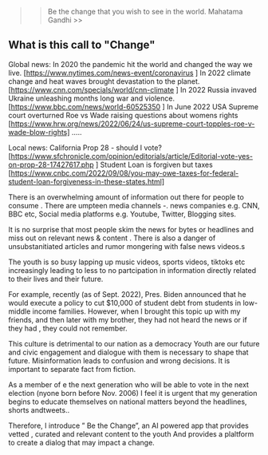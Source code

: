 >> Be the change that you wish to see in the world.  Mahatama Gandhi >>

## What is this call to "Change"


Global news:
In 2020 the pandemic hit the world and changed the way we live. [https://www.nytimes.com/news-event/coronavirus ]
In 2022 climate change and heat waves brought devastation to the planet.[https://www.cnn.com/specials/world/cnn-climate ]
In 2022 Russia invaved Ukraine unleashing months long war and violence. [https://www.bbc.com/news/world-60525350 ]
In June 2022 USA Supreme court overturned Roe vs Wade raising questions about womens rights [https://www.hrw.org/news/2022/06/24/us-supreme-court-topples-roe-v-wade-blow-rights]
…..

Local news:
California Prop 28 - should I vote? [https://www.sfchronicle.com/opinion/editorials/article/Editorial-vote-yes-on-prop-28-17427617.php ]
Student Loan is forgiven but taxes [https://www.cnbc.com/2022/09/08/you-may-owe-taxes-for-federal-student-loan-forgiveness-in-these-states.html]

There is an overwhelming amount of information out there for people to consume . There are umpteen media channels -. news companies e.g. CNN, BBC etc, Social media platforms  e.g. Youtube, Twitter, Blogging sites. 

It is no surprise that most people skim the news for bytes or headlines  and miss out on relevant news & content . There is also a danger of unsubstanitiated articles and rumor mongering with false news videos.s 

The youth is so busy lapping up music videos, sports videos, tiktoks etc increasingly leading to less to no partcipation in information directly related to their lives and their future. 

For example, recently (as of Sept. 2022), Pres. Biden announced that he would execute a policy to cut $10,000 of student debt from students in low-middle income families. However, when I brought this topic up with my friends, and then later with my brother, they had not heard the news or if they had , they could not remember.

This culture is detrimental to our nation as a democracy
Youth are our future and civic engagement and dialogue with them is necessary to shape that future. 
Misinformation leads to confusion and wrong decisions. It is important to separate fact from fiction. 

As a member of e the next generation who will be able to vote in the next election (nyone born before Nov. 2006) I feel it is  urgent that my generation begins to educate themselves on national matters beyond the headlines, shorts andtweets.. 

Therefore, I introduce ” Be the Change”, an AI powered app that provides vetted , curated and relevant content to the youth   And provides a plaltform to create a dialog that may impact a change.

